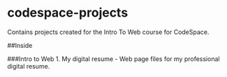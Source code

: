 # codespace-projects

Contains projects created for the Intro To Web course for CodeSpace.

##Inside

  ###Intro to Web
    1. My digital resume - Web page files for my professional digital resume.  
